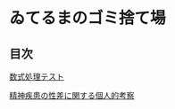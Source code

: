 # ゐてるまのゴミ捨て場

## 目次
[数式処理テスト](./logic/logic.html)

[精神疾患の性差に関する個人的考察](./metal_illness/mental_illness.html)
